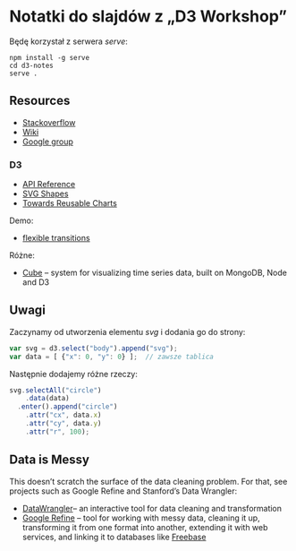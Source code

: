 # Notatki do slajdów z „D3 Workshop”

Będę korzystał z serwera *serve*:

    npm install -g serve
    cd d3-notes
    serve .


## Resources

* [Stackoverflow](http://stackoverflow.com/questions/tagged/d3.js)
* [Wiki](https://github.com/mbostock/d3/wiki)
* [Google group](https://groups.google.com/group/d3-js)


### D3

* [API Reference](https://github.com/mbostock/d3/wiki/API-Reference)
* [SVG Shapes](https://github.com/mbostock/d3/wiki/SVG-Shapes)
* [Towards Reusable Charts](http://bost.ocks.org/mike/chart/)

Demo:

* [flexible transitions](http://mbostock.github.com/d3/talk/20111116/transitions.html)

Różne:

* [Cube](http://square.github.com/cube/) –
  system for visualizing time series data, built on MongoDB, Node and D3


## Uwagi

Zaczynamy od utworzenia elementu *svg* i dodania go do strony:

```javascript
var svg = d3.select("body").append("svg");
var data = [ {"x": 0, "y": 0} ];  // zawsze tablica
```

Następnie dodajemy różne rzeczy:

```javascript
svg.selectAll("circle")
    .data(data)
  .enter().append("circle")
    .attr("cx", data.x)
    .attr("cy", data.y)
    .attr("r", 100);
```


## Data is Messy

This doesn’t scratch the surface of the data cleaning problem. For
that, see projects such as Google Refine and Stanford’s Data Wrangler:

* [DataWrangler](http://vis.stanford.edu/wrangler/)–
  an interactive tool for data cleaning and transformation
* [Google Refine](http://code.google.com/p/google-refine/) –
  tool for working with messy data, cleaning it up, transforming it
  from one format into another, extending it with web services, and
  linking it to databases like [Freebase](http://www.freebase.com/)
